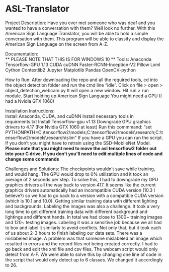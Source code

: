 # ASL-Translator
Project Description: Have you ever met someone who was deaf and you wanted to have a conversation with them? Well look no further. With this American Sign Language Translator, you will be able to hold a simple conversation with them. This program will be able to classify and display the  American Sign Language on the screen from A-Z. 

Documentation:	
	** PLEASE NOTE THAT THIS IS FOR WINDOWS 10 ** 
Tools:
Anaconda
Tensorflow-GPU 1.13
CUDA
cuDNN
Faster-RCNN-Inception-V2
Pillow
Lxml
Cython
Contextlib2
Jupyter
Matplotlib
Pandas
OpenCV-python

How to Run:
After downloading the repo and all the required tools, cd into the object detection folder and run the cmd line “idle”. 
Click on file > open > object_detection_webcam.py
It will open a new window. Hit run > run module.
Start holding up American Sign Language
You might need a GPU (I had a Nvidia GTX 1060)


Installation Instructions:	
Install Anaconda, CUDA, and cuDNN
Install necessary tools in requirments.txt
Install Tensorflow-gpu v1.13
Downgrade GPU graphics drivers to 4.17 (For Nvidia GTX 1060 at least)
Run this commmand: “set PYTHONPATH=C:\tensorflow2\models;C:\tensorflow2\models\research;C:\tensorflow2\models\research\slim”
If you have a GPU you can run the script. If you don’t you might have to retrain using the SSD-MobileNet Model.
**Please note that you might need to move the asl tensorflow2 folder out into your C drive. If you don’t you'll need to edit multiple lines of code and change some commands**

Challenges and Solutions:
The checkpoints wouldn’t save while training, and would hang. The GPU would drop to 0% utilization and it took an average of 2 seconds per step.
To solve this, I had to downgrade my GPU graphics drivers all the way back to version 417. It seems like the current graphics drivers automatically had an incompatible CUDA version (10.3 I believe?) so we had to go back to a version with a compatible CUDA version (which is 10.1 and 10.0).
Getting similar training data with different lighting and backgrounds. Labeling the images was also a challenge. 
It took a very long time to get different training data with different background and lightings and different hands. In total we had close to 1300~ training images and 120~ testing images. Labeling it was a sensitive job because we all had to box and label it similarly to avoid conflicts. Not only that, but it took each of us about 2-3 hours to finish labeling our data sets.
There was a mislabeled image.
A problem was that someone mislabeled an image which resulted in errors and the record files not being created correctly. I had to go back and edit the xml file and csv files.
The webcam script would only detect from A-F.
We were able to solve this by changing one line of code in the script that would only detect up to 6 classes. We changed it accordingly to 26.

